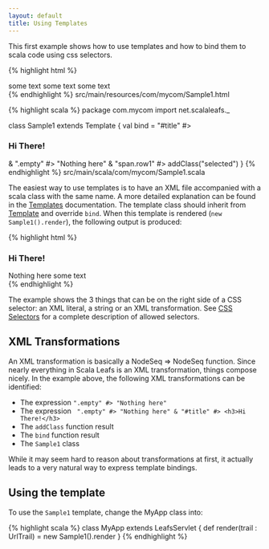 ```yaml
---
layout: default
title: Using Templates
---
```


This first example shows how to use templates and how to bind them to scala code using css selectors. 

{% highlight html %}
<div>
  <span id="title">some text</span>
  <span class="empty">some text</span>
  <span class="row1">some text</span>
</div>
{% endhighlight %}
<label>src/main/resources/com/mycom/Sample1.html</label>

{% highlight scala %}
package com.mycom
import net.scalaleafs._

class Sample1 extends Template {
  val bind = 
    "#title" #> <h3>Hi There!</h3> &
    ".empty" #> "Nothing here" &
    "span.row1" #> addClass("selected")
}
{% endhighlight %}
<label>src/main/scala/com/mycom/Sample1.scala</label>

The easiest way to use templates is to have an XML file accompanied with a scala class with the same name. A more detailed explanation can be found in the [Templates](/templates.html) documentation. The template class should inherit from [Template](/api/index.html#net.scalaleafs.Template) and override `bind`.
When this template is rendered (`new Sample1().render`), the following output is produced:

{% highlight html %}
<div>
  <h3>Hi There!</h3>
  Nothing here
  <span class="row1 selected">some text</span>
</div>
{% endhighlight %}

The example shows the 3 things that can be on the right side of a CSS selector: an XML literal, a string or an XML transformation. See [CSS Selectors](/css-selectors.html) for a complete description of allowed selectors.

## XML Transformations

An XML transformation is basically a NodeSeq => NodeSeq function. Since nearly everything in Scala Leafs is an XML transformation, things compose nicely. In the example above, the following XML transformations can be identified:

- The expression `".empty" #> "Nothing here"`
- The expression ` ".empty" #> "Nothing here" & "#title" #> <h3>Hi There!</h3>`
- The `addClass` function result
- The `bind` function result
- The `Sample1` class

While it may seem hard to reason about transformations at first, it actually leads to a very natural way to express template bindings.

## Using the template

To use the `Sample1` template, change the MyApp class into:

{% highlight scala %}
class MyApp extends LeafsServlet {
  def render(trail : UrlTrail) = new Sample1().render
}
{% endhighlight %}
